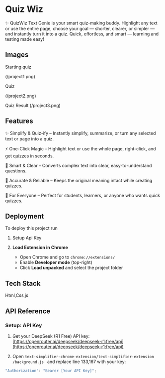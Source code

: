 
# Quiz Wiz

✨ QuizWiz Text Genie is your smart quiz-making buddy. Highlight any text or use the entire page, choose your goal — shorter, clearer, or simpler — and instantly turn it into a quiz. Quick, effortless, and smart — learning and testing made easy!


## Images

Starting quiz

(/project1.png)

Quiz

(/project2.png)

Quiz Result
(/project3.png)






## Features

✨ Simplify & Quiz-ify – Instantly simplify, summarize, or turn any selected text or page into a quiz.

⚡ One-Click Magic – Highlight text or use the whole page, right-click, and get quizzes in seconds.

📝 Smart & Clear – Converts complex text into clear, easy-to-understand questions.

🎯 Accurate & Reliable – Keeps the original meaning intact while creating quizzes.

🌟 For Everyone – Perfect for students, learners, or anyone who wants quick quizzes.

## Deployment

To deploy this project run

1) Setup Api Key

2) **Load Extension in Chrome**  
   - Open Chrome and go to `chrome://extensions/`  
   - Enable **Developer mode** (top-right)  
   - Click **Load unpacked** and select the project folder 




## Tech Stack

Html,Css,js




## API Reference

### Setup: API Key

1. Get your DeepSeek (R1 Free) API key:  
   [https://openrouter.ai/deepseek/deepseek-r1:free/api](https://openrouter.ai/deepseek/deepseek-r1:free/api)

2. Open `text-simplifier-chrome-extension/text-simplifier-extension
/background.js
` and replace line 133,167 with your key:

```javascript
"Authorization": "Bearer [Your API Key]";


